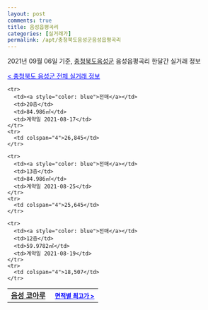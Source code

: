 ```yaml
---
layout: post
comments: true
title: 음성읍평곡리
categories: [실거래가]
permalink: /apt/충청북도음성군음성읍평곡리
---
```


2021년 09월 06일 기준, <a href="/apt/충청북도음성군">충청북도음성군</a> 음성읍평곡리 한달간 실거래 정보

<a style="color: blue;" href="/apt/충청북도음성군">< 충청북도 음성군 전체 실거래 정보</a>
<!---- start ---->
<table>
  <tr>
    <td colspan="4" style="font-weight: bold;"><a href="/apt/충청북도음성군음성읍평곡리음성코아루">음성 코아루</a> &nbsp;&nbsp;&nbsp; <a style="color: blue; font-size: smaller;" href="/apt/충청북도음성군음성읍평곡리음성코아루">면적별 최고가 ></a></td>
  </tr>
    
    <tr>
      <td><a style="color: blue">전매</a></td>
      <td>20층</td>
      <td>84.986㎡</td>
      <td>계약일 2021-08-17</td>
    </tr>
    <tr>
      <td colspan="4">26,845</td>
    </tr>
      
    <tr>
      <td><a style="color: blue">전매</a></td>
      <td>13층</td>
      <td>84.986㎡</td>
      <td>계약일 2021-08-25</td>
    </tr>
    <tr>
      <td colspan="4">25,645</td>
    </tr>
      
    <tr>
      <td><a style="color: blue">전매</a></td>
      <td>12층</td>
      <td>59.9782㎡</td>
      <td>계약일 2021-08-19</td>
    </tr>
    <tr>
      <td colspan="4">18,507</td>
    </tr>
      
</table>
<!---- end ---->
    